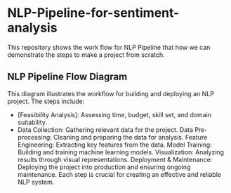 # NLP-Pipeline-for-sentiment-analysis
This repository shows the work flow for NLP Pipeline that how we can demonstrate the steps to make a project from scratch.

## NLP Pipeline Flow Diagram

This diagram illustrates the workflow for building and deploying an NLP project. The steps include:

- [Feasibility Analysis]: Assessing time, budget, skill set, and domain suitability.
- Data Collection: Gathering relevant data for the project.
Data Pre-processing: Cleaning and preparing the data for analysis.
Feature Engineering: Extracting key features from the data.
Model Training: Building and training machine learning models.
Visualization: Analyzing results through visual representations.
Deployment & Maintenance: Deploying the project into production and ensuring ongoing maintenance.
Each step is crucial for creating an effective and reliable NLP system.
